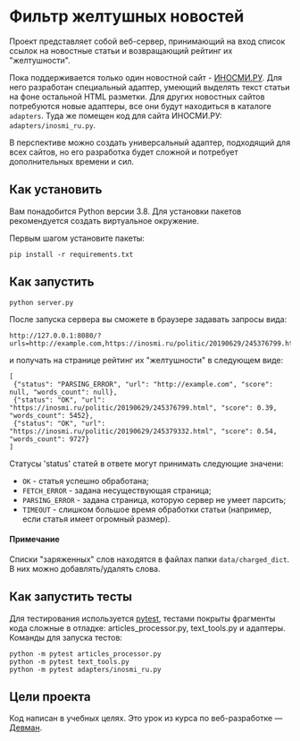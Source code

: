 # Фильтр желтушных новостей

Проект представляет собой веб-сервер, принимающий на вход список ссылок на новостные статьи и возвращающий рейтинг их "желтушности".

Пока поддерживается только один новостной сайт - [ИНОСМИ.РУ](https://inosmi.ru/). Для него разработан специальный адаптер, умеющий выделять текст статьи на фоне остальной HTML разметки. Для других новостных сайтов потребуются новые адаптеры, все они будут находиться в каталоге `adapters`. Туда же помещен код для сайта ИНОСМИ.РУ: `adapters/inosmi_ru.py`.

В перспективе можно создать универсальный адаптер, подходящий для всех сайтов, но его разработка будет сложной и потребует дополнительных времени и сил.

## Как установить

Вам понадобится Python версии 3.8. Для установки пакетов рекомендуется создать виртуальное окружение.

Первым шагом установите пакеты:

```python3
pip install -r requirements.txt
```

## Как запустить

```python3
python server.py
```

После запуска сервера вы сможете в браузере задавать запросы вида:
```
http://127.0.0.1:8080/?urls=http://example.com,https://inosmi.ru/politic/20190629/245376799.html,https://inosmi.ru/politic/20190629/245379332.html
```
и получать на странице рейтинг их "желтушности" в следующем виде:
```
[
 {"status": "PARSING_ERROR", "url": "http://example.com", "score": null, "words_count": null},
 {"status": "OK", "url": "https://inosmi.ru/politic/20190629/245376799.html", "score": 0.39, "words_count": 5452},
 {"status": "OK", "url": "https://inosmi.ru/politic/20190629/245379332.html", "score": 0.54, "words_count": 9727}
]
```
Статусы 'status' статей в ответе могут принимать следующие значени:
- `OK` - статья успешно обработана;
- `FETCH_ERROR` - задана несуществующая страница;
- `PARSING_ERROR` - задана страница, которую сервер не умеет парсить;
- `TIMEOUT` - слишком большое время обработки статьи (например, если статья имеет огромный размер).

#### Примечание

Списки "заряженных" слов находятся в файлах папки `data/charged_dict`. В них можно добавлять/удалять слова.

## Как запустить тесты

Для тестирования используется [pytest](https://docs.pytest.org/en/latest/), тестами покрыты фрагменты кода сложные в отладке: articles_processor.py, text_tools.py и адаптеры. Команды для запуска тестов:

```
python -m pytest articles_processor.py
python -m pytest text_tools.py
python -m pytest adapters/inosmi_ru.py
```

## Цели проекта

Код написан в учебных целях. Это урок из курса по веб-разработке — [Девман](https://dvmn.org).
